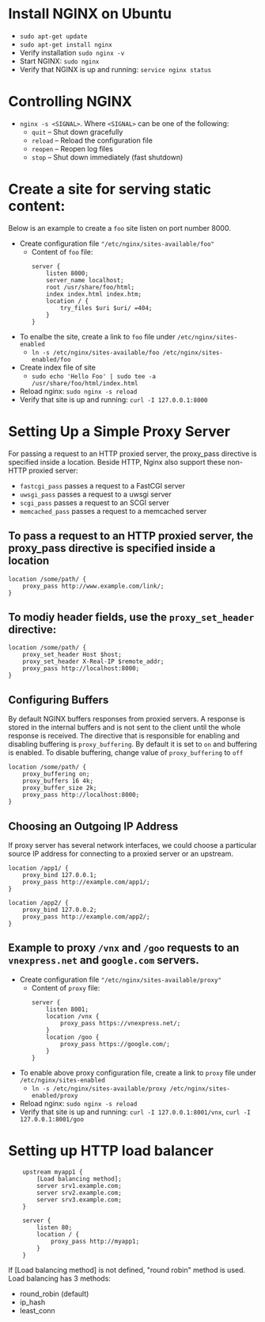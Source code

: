 # Install NGINX on Ubuntu
- `sudo apt-get update`
- `sudo apt-get install nginx`
- Verify installation `sudo nginx -v`
- Start NGINX: `sudo nginx`
- Verify that NGINX is up and running: `service nginx status`
# Controlling NGINX
- `nginx -s <SIGNAL>`. Where `<SIGNAL>` can be one of the following:
    - `quit` – Shut down gracefully
    - `reload` – Reload the configuration file
    - `reopen` – Reopen log files
    - `stop` – Shut down immediately (fast shutdown)
# Create a site for serving static content:
Below is an example to create a `foo` site listen on port number 8000.
- Create configuration file `"/etc/nginx/sites-available/foo"`
    - Content of `foo` file:
        ```
        server {
            listen 8000;
            server_name localhost;
            root /usr/share/foo/html;
            index index.html index.htm;
            location / {
                try_files $uri $uri/ =404;
            }
        }
        ```
- To enalbe the site, create a link to `foo` file under `/etc/nginx/sites-enabled`
    - `ln -s /etc/nginx/sites-available/foo /etc/nginx/sites-enabled/foo`
- Create index file of site
    - `sudo echo 'Hello Foo' | sudo tee -a /usr/share/foo/html/index.html`
- Reload nginx: `sudo nginx -s reload`
- Verify that site is up and running: `curl -I 127.0.0.1:8000`
# Setting Up a Simple Proxy Server
For passing a request to an HTTP proxied server, the proxy_pass directive is specified inside a location. Beside HTTP, Nginx also support these non-HTTP proxied server:
- `fastcgi_pass` passes a request to a FastCGI server
- `uwsgi_pass` passes a request to a uwsgi server
- `scgi_pass` passes a request to an SCGI server
- `memcached_pass` passes a request to a memcached server
## To pass a request to an HTTP proxied server, the proxy_pass directive is specified inside a location
```
location /some/path/ {
    proxy_pass http://www.example.com/link/;
}
```
## To modiy header fields, use the `proxy_set_header` directive:
```
location /some/path/ {
    proxy_set_header Host $host;
    proxy_set_header X-Real-IP $remote_addr;
    proxy_pass http://localhost:8000;
}
```
## Configuring Buffers
By default NGINX buffers responses from proxied servers. A response is stored in the internal buffers and is not sent to the client until the whole response is received.
The directive that is responsible for enabling and disabling buffering is `proxy_buffering`. By default it is set to `on` and buffering is enabled. To disable buffering, change value of `proxy_buffering` to `off`
```
location /some/path/ {
    proxy_buffering on;
    proxy_buffers 16 4k;
    proxy_buffer_size 2k;
    proxy_pass http://localhost:8000;
}
```
## Choosing an Outgoing IP Address
If proxy server has several network interfaces, we could choose a particular source IP address for connecting to a proxied server or an upstream.
```
location /app1/ {
    proxy_bind 127.0.0.1;
    proxy_pass http://example.com/app1/;
}

location /app2/ {
    proxy_bind 127.0.0.2;
    proxy_pass http://example.com/app2/;
}
```
## Example to proxy `/vnx` and `/goo` requests to an `vnexpress.net` and `google.com` servers.
- Create configuration file `"/etc/nginx/sites-available/proxy"`
    - Content of `proxy` file:
        ```
        server {
            listen 8001;
            location /vnx {
                proxy_pass https://vnexpress.net/;
            }
            location /goo {
                proxy_pass https://google.com/;
            }
        }
        ```
- To enable above proxy configuration file, create a link to `proxy` file under `/etc/nginx/sites-enabled`
    - `ln -s /etc/nginx/sites-available/proxy /etc/nginx/sites-enabled/proxy`
- Reload nginx: `sudo nginx -s reload`
- Verify that site is up and running: `curl -I 127.0.0.1:8001/vnx`, `curl -I 127.0.0.1:8001/goo`

# Setting up HTTP load balancer
```
    upstream myapp1 {
        [Load balancing method];
        server srv1.example.com;
        server srv2.example.com;
        server srv3.example.com;
    }

    server {
        listen 80;
        location / {
            proxy_pass http://myapp1;
        }
    }
```
If [Load balancing method] is not defined, "round robin" method is used. Load balancing has 3 methods:
- round_robin (default)
- ip_hash
- least_conn
